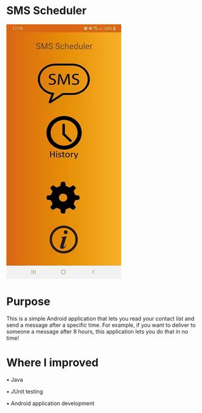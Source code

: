 # SMS Scheduler
![SMS-Scheduler-readme-image](readme.gif)

# Purpose
This is a simple Android application that lets you read your contact list and send a message after a specific time. For example, if you want to deliver to someone a message after 8 hours, this application lets you do that in no time!

# Where I improved

• Java

• JUnit testing

• Android application development
